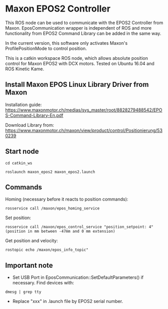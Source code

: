 # Maxon EPOS2 Controller

This ROS node can be used to communicate with the EPOS2 Controller from Maxon. EposCommunication wrapper is independent of ROS and more functionality from EPOS2 Command Library can be added in the same way.

In the current version, this software only activates Maxon's ProfilePositionMode to control position. 

This is a catkin workspace ROS node, which allows absolute position control for Maxon EPOS2 with DCX motors. Tested on Ubuntu 16.04 and ROS Kinetic Kame.

## Install Maxon EPOS Linux Library Driver from Maxon
Installation guide: https://www.maxonmotor.ch/medias/sys_master/root/8828279488542/EPOS-Command-Library-En.pdf

Download Library from: https://www.maxonmotor.ch/maxon/view/product/control/Positionierung/530239

## Start node
`cd catkin_ws`

`roslaunch maxon_epos2 maxon_epos2.launch`

## Commands
Homing (necessary before it reacts to position commands):

`rosservice call /maxon/epos_homing_service`

Set position:

`rosservice call /maxon/epos_control_service "position_setpoint: 4" (position in mm between -47mm and 0 mm extension)`

Get position and velocity:

`rostopic echo /maxon/epos_info_topic"`

## Important note
- Set USB Port in EposCommunication::SetDefaultParameters() if necessary.
Find devices with:

`dmesg | grep tty`

- Replace "xxx" in .launch file by EPOS2 serial number.



